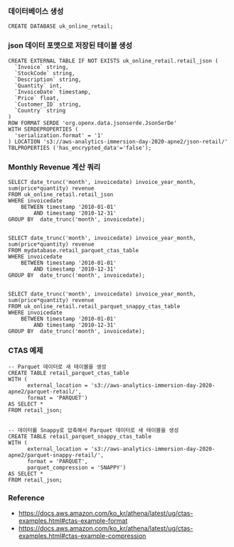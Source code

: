 ### 데이터베이스 생성

```text
CREATE DATABASE uk_online_retail;
```

### json 데이터 포맷으로 저장된 테이블 생성
```text
CREATE EXTERNAL TABLE IF NOT EXISTS uk_online_retail.retail_json (
  `Invoice` string,
  `StockCode` string,
  `Description` string,
  `Quantity` int,
  `InvoiceDate` timestamp,
  `Price` float,
  `Customer_ID` string,
  `Country` string 
)
ROW FORMAT SERDE 'org.openx.data.jsonserde.JsonSerDe'
WITH SERDEPROPERTIES (
  'serialization.format' = '1'
) LOCATION 's3://aws-analytics-immersion-day-2020-apne2/json-retail/'
TBLPROPERTIES ('has_encrypted_data'='false');
```

### Monthly Revenue 계산 쿼리
```text
SELECT date_trunc('month', invoicedate) invoice_year_month, sum(price*quantity) revenue
FROM uk_online_retail.retail_json
WHERE invoicedate
    BETWEEN timestamp '2010-01-01'
        AND timestamp '2010-12-31'
GROUP BY  date_trunc('month', invoicedate);


SELECT date_trunc('month', invoicedate) invoice_year_month, sum(price*quantity) revenue
FROM mydatabase.retail_parquet_ctas_table
WHERE invoicedate
    BETWEEN timestamp '2010-01-01'
        AND timestamp '2010-12-31'
GROUP BY  date_trunc('month', invoicedate);


SELECT date_trunc('month', invoicedate) invoice_year_month, sum(price*quantity) revenue
FROM uk_online_retail.retail_parquet_snappy_ctas_table
WHERE invoicedate
    BETWEEN timestamp '2010-01-01'
        AND timestamp '2010-12-31'
GROUP BY  date_trunc('month', invoicedate);
```

### CTAS 예제
```text
-- Parquet 데이터로 새 테이블을 생성
CREATE TABLE retail_parquet_ctas_table
WITH (
      external_location = 's3://aws-analytics-immersion-day-2020-apne2/parquet-retail/',
      format = 'PARQUET')
AS SELECT * 
FROM retail_json;


-- 데이터를 Snappy로 압축해서 Parquet 데이터로 새 테이블을 생성
CREATE TABLE retail_parquet_snappy_ctas_table
WITH (
      external_location = 's3://aws-analytics-immersion-day-2020-apne2/parquet-snappy-retail/',
      format = 'PARQUET',
      parquet_compression = 'SNAPPY')
AS SELECT * 
FROM retail_json;
```

### Reference
- https://docs.aws.amazon.com/ko_kr/athena/latest/ug/ctas-examples.html#ctas-example-format
- https://docs.aws.amazon.com/ko_kr/athena/latest/ug/ctas-examples.html#ctas-example-compression
